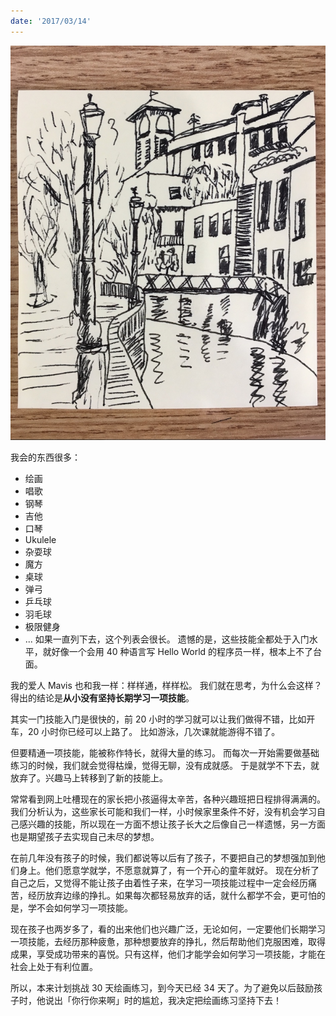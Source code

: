 ```yaml
---
date: '2017/03/14'
---
```


<img src='/_image/2017-03-14-22-54-14.jpg' />

我会的东西很多：
* 绘画
* 唱歌
* 钢琴
* 吉他
* 口琴
* Ukulele
* 杂耍球
* 魔方
* 桌球
* 弹弓
* 乒乓球
* 羽毛球
* 极限健身
* ...
如果一直列下去，这个列表会很长。
遗憾的是，这些技能全都处于入门水平，就好像一个会用 40 种语言写 Hello World 的程序员一样，根本上不了台面。

我的爱人 Mavis 也和我一样：样样通，样样松。
我们就在思考，为什么会这样？得出的结论是**从小没有坚持长期学习一项技能**。

其实一门技能入门是很快的，前 20 小时的学习就可以让我们做得不错，比如开车，20 小时你已经可以上路了。
比如游泳，几次课就能游得不错了。

但要精通一项技能，能被称作特长，就得大量的练习。
而每次一开始需要做基础练习的时候，我们就会觉得枯燥，觉得无聊，没有成就感。
于是就学不下去，就放弃了。兴趣马上转移到了新的技能上。

常常看到网上吐槽现在的家长把小孩逼得太辛苦，各种兴趣班把日程排得满满的。
我们分析认为，这些家长可能和我们一样，小时候家里条件不好，没有机会学习自己感兴趣的技能，所以现在一方面不想让孩子长大之后像自己一样遗憾，另一方面也是期望孩子去实现自己未尽的梦想。

在前几年没有孩子的时候，我们都说等以后有了孩子，不要把自己的梦想强加到他们身上。他们愿意学就学，不愿意就算了，有一个开心的童年就好。
现在分析了自己之后，又觉得不能让孩子由着性子来，在学习一项技能过程中一定会经历痛苦，经历放弃边缘的挣扎。如果每次都轻易放弃的话，就什么都学不会，更可怕的是，学不会如何学习一项技能。

现在孩子也两岁多了，看的出来他们也兴趣广泛，无论如何，一定要他们长期学习一项技能，去经历那种疲惫，那种想要放弃的挣扎，然后帮助他们克服困难，取得成果，享受成功带来的喜悦。只有这样，他们才能学会如何学习一项技能，才能在社会上处于有利位置。

所以，本来计划挑战 30 天绘画练习，到今天已经 34 天了。为了避免以后鼓励孩子时，他说出「你行你来啊」时的尴尬，我决定把绘画练习坚持下去！
